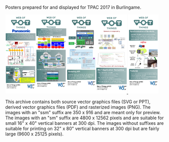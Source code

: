 Posters prepared for and displayed for TPAC 2017 in Burlingame.

<a href="Poster1_Proxy_sm.png"><img alt="Proxies" src="Poster1_Proxy_ssm.png" width="19%"/></a><a href="Poster2_Architecture_sm.png"><img alt="Architecture" src="Poster2_Architecture_ssm.png" width="19%"/></a><a href="Poster3_Scripting_sm.png"><img alt="Scripting" src="Poster3_Scripting_ssm.png" width="19%"/></a><a href="Poster4_Semantics_sm.png"><img alt="Semantics" src="Poster4_Semantics_ssm.png" width="19%"/></a><a href="Poster5_Synchronization_sm.png"> <img alt="Synchronization" src="Poster5_Synchronization_ssm.png" width="19%"/></a>

This archive contains both source vector graphics files (SVG or PPT),
derived vector graphics files (PDF) and rasterized images (PNG).
The images with an "ssm" suffix are 350 x 916 and are meant only for
preview.
The images with an "sm" suffix are 4800 x 12562 pixels and are
suitable for small 16" x 40" vertical banners at 300 dpi.
The images without suffixes are
suitable for printing on 32" x 80" vertical banners at 300 dpi
but are fairly large (9600 x 25125 pixels).
